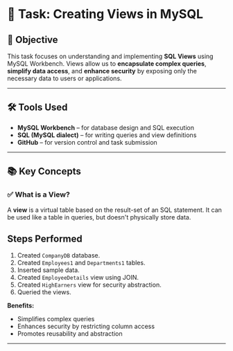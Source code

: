 # 🧠 Task: Creating Views in MySQL

## 📌 Objective

This task focuses on understanding and implementing **SQL Views** using MySQL Workbench. Views allow us to **encapsulate complex queries**, **simplify data access**, and **enhance security** by exposing only the necessary data to users or applications.

---

## 🛠 Tools Used

- **MySQL Workbench** – for database design and SQL execution
- **SQL (MySQL dialect)** – for writing queries and view definitions
- **GitHub** – for version control and task submission

---

## 📚 Key Concepts

### ✅ What is a View?
A **view** is a virtual table based on the result-set of an SQL statement. It can be used like a table in queries, but doesn't physically store data.

## Steps Performed

1. Created `CompanyDB` database.
2. Created `Employees1` and `Departments1` tables.
3. Inserted sample data.
4. Created `EmployeeDetails` view using JOIN.
5. Created `HighEarners` view for security abstraction.
6. Queried the views.

**Benefits:**
- Simplifies complex queries
- Enhances security by restricting column access
- Promotes reusability and abstraction

---
